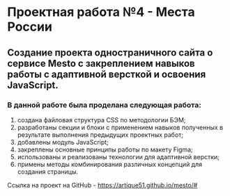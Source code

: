 # Проектная работа №4 - Места России

## Создание проекта одностраничного сайта о сервисе Mesto с закреплением навыков работы с адаптивной версткой и освоения JavaScript.

### В данной работе была проделана следующая работа:
1. создана файловая структура CSS по методологии БЭМ;
2. разработаны секции и блоки с применением навыков полученных в результате выполнения предыдущих проектных работ;
3. добавлены модуль JavaScript;
4. закреплены основные принципы работы по макету Figma;
5. использованы и реализованы технологии для адаптивной верстки;
6. примены методы комбинирования различных концепций для создания страницы.

Ссылка на проект на GitHub - https://artique51.github.io/mesto/#
